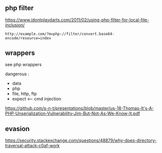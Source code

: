 #

## php filter

https://www.idontplaydarts.com/2011/02/using-php-filter-for-local-file-inclusion/

```
http://example.com/?m=php://filter/convert.base64-encode/resource=index
```

## wrappers

see php wrappers

dangerous : 

- data
- php
- file, http, ftp
- expect <-- cmd injection

https://github.com/s-n-t/presentations/blob/master/us-18-Thomas-It's-A-PHP-Unserialization-Vulnerability-Jim-But-Not-As-We-Know-It.pdf

## evasion

https://security.stackexchange.com/questions/48879/why-does-directory-traversal-attack-c0af-work


